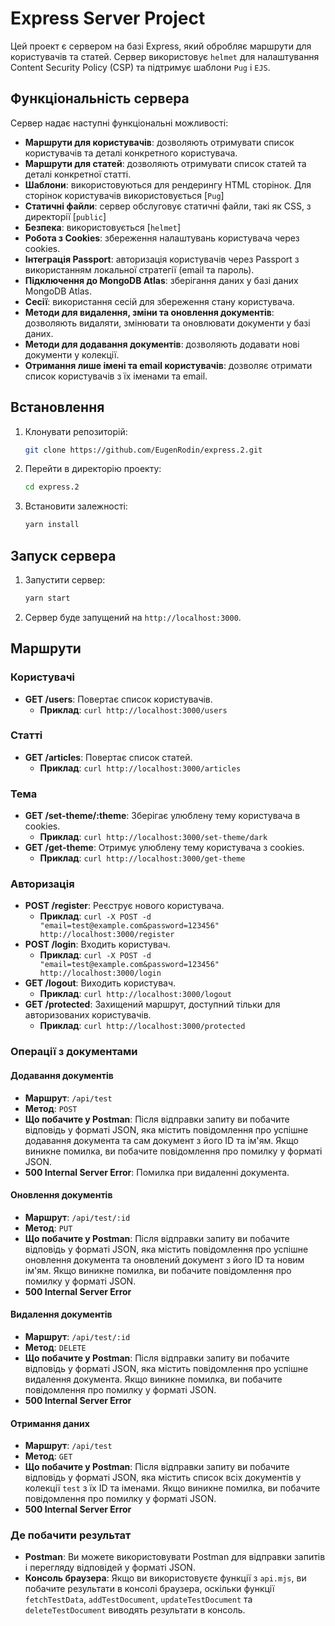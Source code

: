 # Express Server Project

Цей проект є сервером на базі Express, який обробляє маршрути для користувачів та статей. Сервер використовує `helmet` для налаштування Content Security Policy (CSP) та підтримує шаблони `Pug` і `EJS`.

## Функціональність сервера
Сервер надає наступні функціональні можливості:
- **Маршрути для користувачів**: дозволяють отримувати список користувачів та деталі конкретного користувача.
- **Маршрути для статей**: дозволяють отримувати список статей та деталі конкретної статті.
- **Шаблони**: використовуються для рендерингу HTML сторінок. Для сторінок користувачів використовується [`Pug`]
- **Статичні файли**: сервер обслуговує статичні файли, такі як CSS, з директорії [`public`]
- **Безпека**: використовується [`helmet`]
- **Робота з Cookies**: збереження налаштувань користувача через cookies.
- **Інтеграція Passport**: авторизація користувачів через Passport з використанням локальної стратегії (email та пароль).
- **Підключення до MongoDB Atlas**: зберігання даних у базі даних MongoDB Atlas.
- **Сесії**: використання сесій для збереження стану користувача.
- **Методи для видалення, зміни та оновлення документів**: дозволяють видаляти, змінювати та оновлювати документи у базі даних.
- **Методи для додавання документів**: дозволяють додавати нові документи у колекції.
- **Отримання лише імені та email користувачів**: дозволяє отримати список користувачів з їх іменами та email.

## Встановлення
1. Клонувати репозиторій:
    ```sh
    git clone https://github.com/EugenRodin/express.2.git
    ```
2. Перейти в директорію проекту:
    ```sh
    cd express.2
    ```
3. Встановити залежності:
    ```sh
    yarn install
    ```

## Запуск сервера
1. Запустити сервер:
    ```sh
    yarn start
    ```
2. Сервер буде запущений на `http://localhost:3000`.

## Маршрути

### Користувачі
- **GET /users**: Повертає список користувачів.
    - **Приклад**: `curl http://localhost:3000/users`

### Статті
- **GET /articles**: Повертає список статей.
    - **Приклад**: `curl http://localhost:3000/articles`

### Тема
- **GET /set-theme/:theme**: Зберігає улюблену тему користувача в cookies.
    - **Приклад**: `curl http://localhost:3000/set-theme/dark`
- **GET /get-theme**: Отримує улюблену тему користувача з cookies.
    - **Приклад**: `curl http://localhost:3000/get-theme`

### Авторизація
- **POST /register**: Реєструє нового користувача.
    - **Приклад**: `curl -X POST -d "email=test@example.com&password=123456" http://localhost:3000/register`
- **POST /login**: Входить користувач.
    - **Приклад**: `curl -X POST -d "email=test@example.com&password=123456" http://localhost:3000/login`
- **GET /logout**: Виходить користувач.
    - **Приклад**: `curl http://localhost:3000/logout`
- **GET /protected**: Захищений маршрут, доступний тільки для авторизованих користувачів.
    - **Приклад**: `curl http://localhost:3000/protected`

### Операції з документами

#### Додавання документів
- **Маршрут**: `/api/test`
- **Метод**: `POST`
- **Що побачите у Postman**: Після відправки запиту ви побачите відповідь у форматі JSON, яка містить повідомлення про успішне додавання документа та сам документ з його ID та ім'ям. Якщо виникне помилка, ви побачите повідомлення про помилку у форматі JSON.
- **500 Internal Server Error**: Помилка при видаленні документа.

#### Оновлення документів
- **Маршрут**: `/api/test/:id`
- **Метод**: `PUT`
- **Що побачите у Postman**: Після відправки запиту ви побачите відповідь у форматі JSON, яка містить повідомлення про успішне оновлення документа та оновлений документ з його ID та новим ім'ям. Якщо виникне помилка, ви побачите повідомлення про помилку у форматі JSON.
- **500 Internal Server Error**

#### Видалення документів
- **Маршрут**: `/api/test/:id`
- **Метод**: `DELETE`
- **Що побачите у Postman**: Після відправки запиту ви побачите відповідь у форматі JSON, яка містить повідомлення про успішне видалення документа. Якщо виникне помилка, ви побачите повідомлення про помилку у форматі JSON.
- **500 Internal Server Error**

#### Отримання даних
- **Маршрут**: `/api/test`
- **Метод**: `GET`
- **Що побачите у Postman**: Після відправки запиту ви побачите відповідь у форматі JSON, яка містить список всіх документів у колекції `test` з їх ID та іменами. Якщо виникне помилка, ви побачите повідомлення про помилку у форматі JSON.
- **500 Internal Server Error**

### Де побачити результат
- **Postman**: Ви можете використовувати Postman для відправки запитів і перегляду відповідей у форматі JSON.
- **Консоль браузера**: Якщо ви використовуєте функції з `api.mjs`, ви побачите результати в консолі браузера, оскільки функції `fetchTestData`, `addTestDocument`, `updateTestDocument` та `deleteTestDocument` виводять результати в консоль.